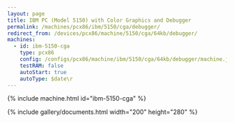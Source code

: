 ```yaml
---
layout: page
title: IBM PC (Model 5150) with Color Graphics and Debugger
permalink: /machines/pcx86/ibm/5150/cga/debugger/
redirect_from: /devices/pcx86/machine/5150/cga/64kb/debugger/
machines:
  - id: ibm-5150-cga
    type: pcx86
    config: /configs/pcx86/machine/ibm/5150/cga/64kb/debugger/machine.json
    testRAM: false
    autoStart: true
    autoType: $date\r
---
```


{% include machine.html id="ibm-5150-cga" %}

{% include gallery/documents.html width="200" height="280" %}
